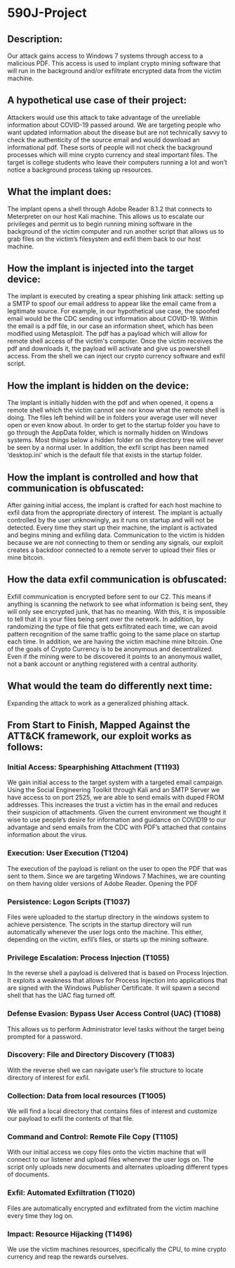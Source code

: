 # 590J-Project
## Description:
Our attack gains access to Windows 7 systems through access to a malicious PDF.  This access is used to implant crypto mining software that will run in the background and/or exfiltrate encrypted data from the victim machine.


## A hypothetical use case of their project:
Attackers would use this attack to take advantage of the unreliable information about COVID-19 passed around. We are targeting people who want updated information about the disease but are not technically savvy to check the authenticity of the source email and would download an informational pdf. These sorts of people will not check the background processes which will mine crypto currency and steal important files.
The target is college students who leave their computers running a lot and won’t notice a background process taking up resources.  


## What the implant does:
The implant opens a shell through Adobe Reader 8.1.2 that connects to Meterpreter on our host Kali machine. This allows us to escalate our privileges and permit us to begin running mining software in the background of the victim computer and run another script that allows us to grab files on the victim’s filesystem and exfil them back to our host machine.


## How the implant is injected into the target device:
The implant is executed by creating a spear phishing link attack: setting up a SMTP to spoof our email address to appear like the email came from a legitimate source. For example, in our hypothetical use case, the spoofed email would be the CDC sending out information about COVID-19. Within the email is a pdf file, in our case an information sheet, which has been modified using Metasploit. The pdf has a payload which will allow for remote shell access of the victim's computer. Once the victim receives the pdf and downloads it, the payload will activate and give us powershell access. From the shell we can inject our crypto currency software and exfil script.


## How the implant is hidden on the device:
The implant is initially hidden with the pdf and when opened, it opens a remote shell which the victim cannot see nor know what the remote shell is doing. The files left behind will be in folders your average user will never open or even know about.  In order to get to the startup folder you have to go through the AppData folder, which is normally hidden on Windows systems.  Most things below a hidden folder on the directory tree will never be seen by a normal user.  In addition, the exfil script has been named ‘desktop.ini’ which is the default file that exists in the startup folder.


## How the implant is controlled and how that communication is obfuscated:
After gaining initial access, the implant is crafted for each host machine to exfil data from the appropriate directory of interest.  The implant is actually controlled by the user unknowingly, as it runs on startup and will not be detected.  Every time they start up their machine, the implant is activated and begins mining and exfiling data.  Communication to the victim is hidden because we are not connecting to them or sending any signals, our exploit creates a backdoor connected to a remote server to upload their files or mine bitcoin.


## How the data exfil communication is obfuscated:
Exfill communication is encrypted before sent to our C2. This means if anything is scanning the network to see what information is being sent, they will only see encrypted junk, that has no meaning. With this, it is impossible to tell that it is your files being sent over the network.  In addition, by randomizing the type of file that gets exfiltrated each time, we can avoid pattern recognition of the same traffic going to the same place on startup each time.
In addition, we are having the victim machine mine bitcoin.  One of the goals of Crypto Currency is to be anonymous and decentralized.  Even if the mining were to be discovered it points to an anonymous wallet, not a bank account or anything registered with a central authority.


## What would the team do differently next time:
Expanding the attack to work as a generalized phishing attack.




## From Start to Finish, Mapped Against the ATT&CK framework, our exploit works as follows:
 
### Initial Access: Spearphishing Attachment (T1193)
We gain initial access to the target system with a targeted email campaign.  Using the Social Engineering Toolkit through Kali and an SMTP Server we have access to on port 2525, we are able to send emails with duped FROM addresses.  This increases the trust a victim has in the email and reduces their suspicion of attachments.  Given the current environment we thought it wise to use people’s desire for information and guidance on COVID19 to our advantage and send emails from the CDC with PDF’s attached that contains information about the virus.
 
### Execution: User Execution (T1204)
The execution of the payload is reliant on the user to open the PDF that was sent to them.  Since we are targeting Windows 7 Machines, we are counting on them having older versions of Adobe Reader.  Opening the PDF 

### Persistence: Logon Scripts (T1037)
Files were uploaded to the startup directory in the windows system to achieve persistence.  The scripts in the startup directory will run automatically whenever the user logs onto the machine.  This either, depending on the victim, exfil’s files, or starts up the mining software.
 
### Privilege Escalation: Process Injection (T1055)
In the reverse shell a payload is delivered that is based on Process Injection.  It exploits a weakness that allows for Process Injection into applications that are signed with the Windows Publisher Certificate.  It will spawn a second shell that has the UAC flag turned off.
 
### Defense Evasion: Bypass User Access Control (UAC) (T1088)
This allows us to perform Administrator level tasks without the target being prompted for a password.
 
### Discovery: File and Directory Discovery (T1083)
With the reverse shell we can navigate user’s file structure to locate directory of interest for exfil.
 
### Collection: Data from local resources (T1005)
We will find a local directory that contains files of interest and customize our payload to exfil the contents of that file.
 
### Command and Control: Remote File Copy (T1105)
With our initial access we copy files onto the victim machine that will connect to our listener and upload files whenever the user logs on.  The script only uploads new documents and alternates uploading different types of documents.
 
### Exfil: Automated Exfiltration (T1020)
Files are automatically encrypted and exfiltrated from the victim machine every time they log on.
 
### Impact: Resource Hijacking (T1496)
We use the victim machines resources, specifically the CPU, to mine crypto currency and reap the rewards ourselves.
 
